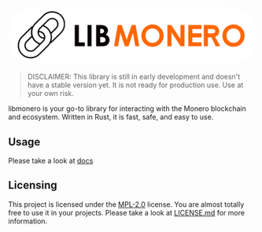 <div style="border-radius: 100px; overflow: hidden">
    <img src="./assets/libmonero-logo.jpg"/>
</div>

> DISCLAIMER: This library is still in early development and doesn't have a stable version yet. It is not ready for production use. Use at your own risk.

libmonero is your go-to library for interacting with the Monero blockchain and ecosystem. Written in Rust, it is fast, safe, and easy to use.
 
## Usage

Please take a look at [docs](docs/start.md)

## Licensing

This project is licensed under the [MPL-2.0](https://www.mozilla.org/en-US/MPL/2.0/) license. You are almost totally free to use it in your projects. Please take a look at [LICENSE.md](LICENSE.md) for more information.
